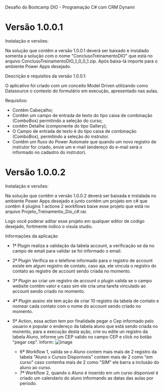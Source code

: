Desafio do Bootcamp DIO - Programação C# com CRM Dynami

<h1>Versão 1.0.0.1</h1>
Instalação e versões:

Na solução que contêm a versão 1.0.0.1 deverá
ser baixado e instalado somenta a solução com o nome "ConclusoTreinamentoDIO" que está no arquivo ConclusoTreinamentoDIO_1_0_0_1.zip.
Após baixa-lá importe para o ambiente Power Apps desejado.

Descrição e requisitos da versão 1.0.0.1:

  O aplicativo  foi criado com um conceito Model Driven utilizando como Datasource o contexto do formulário em execução,
apresentado nas aulas.

Requisitos:
 - Contêm Cabeçalho;
 - Contêm um campo de entrada de texto do tipo caixa de combinação (ComboBox) permitindo a seleção do curso;
 - contêm Detalhe (componente do tipo Gallery);
 - O Campo de entrada de texto é do tipo caixa de combinação (ComboBox), permitindo a seleção do instrutor.
 - Contêm um fluxo do Power Automate que quando um novo registro de instrutor for criado, envie um e-mail (endereço do e-mail será o informado no cadastro do instrutor).

<h1>Versão 1.0.0.2</h1>
Instalação e versões:

Na solução que contêm a versão 1.0.0.2 deverá
ser baixada e instalada no ambiente Power Apps desejado e junto
contêm um projeto em c# que contêm 4 plugins 1 actione 2 workflows
baixe esse projeto que está no arquivo Projeto_Treinamento_Dio_c#.rar.

Logo você poderar aditar esse projeto em qualquer editor de codigo desejado,
fortimente indico o visula studio.

Informações da aplicação

- 1ª Plugin realiza a validação da tabela account, a verificação se da no campo de email para validar se foi informado o email.
- 2ª Plugin Verifica se o telefone informado para o registro de account existe em algum registro de contato, caso aja, ele vincula o registro do contato ao registro de account sendo criada no momento.
- 3ª Plugin ao criar um registro de account o plugin valida se o campo website contêm valor e caso sim ele cria uma tarefa vinculado ao account sendo criado no momento.
- 4ª Plugin assinc ele tem ação de criar 10 registro da tabela de contato e nomear cada contato com o nome do account sendo criado no momento.
- 5ª Action, essa action tem por finalidade pegar o Cep informado pelo usuario e popular o endereço da tabela aluno que está sendo criada no monento,
  para a execução desta ação, crie ou edite un registro da tabela Aluno, informe um CEP valido no campo CEP e click no botão "pegar cep".
  Inform:
      ![image](https://github.com/RenanVieiraDev/Treinamendo_DIO_Desafio_Modulo_D365/assets/47308053/d417fe20-5901-49ff-96ec-b32d71f12f4e)

  - 6ª Workflow 1, valida se o Aluno contem mais mais de 2 registro da tabela "Aluno x Cursos Disponiveis" contem mais de 2 como "em curso" caso contenha mais de 2 como "SIM" ele barra a inclusão do aluno ao curso.
  - 7ª Workflow 2, quando o Aluno é inserido em um curso disponivel é criado um calendario do aluno informando as datas das aulas por periodo.


